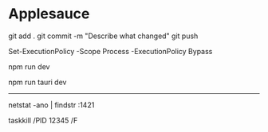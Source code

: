 # Applesauce

git add .
git commit -m "Describe what changed"
git push

Set-ExecutionPolicy -Scope Process -ExecutionPolicy Bypass

npm run dev

npm run tauri dev


___
netstat -ano | findstr :1421

taskkill /PID 12345 /F
